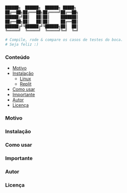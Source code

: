 ```bash
██████╗  ██████╗  ██████╗ █████╗ 
██╔══██╗██╔═══██╗██╔════╝██╔══██╗
██████╔╝██║   ██║██║     ███████║
██╔══██╗██║   ██║██║     ██╔══██║
██████╔╝╚██████╔╝╚██████╗██║  ██║
╚═════╝  ╚═════╝  ╚═════╝╚═╝  ╚═╝

# Compile, rode & compare os casos de testes do boca.
# Seja feliz :)
```
### Conteúdo

- [Motivo](#motivo)
- [Instalação](#instalacao)
  - [Linux](#linux)
  - [Replit](#replit)
- [Como usar](#como-usar)
- [Importante](#importante)
- [Autor](#autor)
- [Licença](#licenca)

<a name="motivo"></a>

### Motivo

<a name="instalacao"></a>

### Instalação

<a name="como-usar"></a>

### Como usar

<a name="importante"></a>

### Importante

<a name="autor"></a>

### Autor

<a name="licenca"></a>

### Licença
